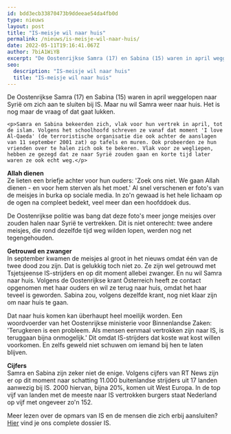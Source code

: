 ```yaml
---
id: bdd3ecb33870473b9ddeeae54da4fb0d
type: nieuws
layout: post
title: "IS-meisje wil naar huis"
permalink: /nieuws/is-meisje-wil-naar-huis/
date: 2022-05-11T19:16:41.067Z
author: 7biA1WiYB
excerpt: "De Oostenrijkse Samra (17) en Sabina (15) waren in april weggelopen naar Syrië om zich aan te sluiten bij IS. Maar nu wil Samra weer naar huis. Het is nog maar de vraag of dat gaat lukken.  "
seo:
  description: "IS-meisje wil naar huis"
  title: "IS-meisje wil naar huis"
---
```

De Oostenrijkse Samra (17) en Sabina (15) waren in april weggelopen naar Syrië om zich aan te sluiten bij IS. Maar nu wil Samra weer naar huis. Het is nog maar de vraag of dat gaat lukken.  

    <p>Samra en Sabina bekeerden zich, vlak voor hun vertrek in april, tot de islam. Volgens het schoolhoofd schreven ze vanaf dat moment 'I love Al-Qaeda' (de terroristische organisatie die ook achter de aanslagen van 11 september 2001 zat) op tafels en muren. Ook probeerden ze hun vrienden over te halen zich ook te bekeren. Vlak voor ze wegliepen, hebben ze gezegd dat ze naar Syrië zouden gaan en korte tijd later waren ze ook echt weg.</p>
<p><strong>Allah dienen</strong><br>Ze lieten een briefje achter voor hun ouders: 'Zoek ons niet. We gaan Allah dienen - en voor hem sterven als het moet.' Al snel verschenen er foto's van de meisjes in burka op sociale media. In zo'n gewaad is het hele lichaam op de ogen na compleet bedekt, veel meer dan een hoofddoek dus.</p>
<p>De Oostenrijkse politie was bang dat deze foto's meer jonge meisjes over zouden halen naar Syrië te vertrekken. Dit is niet onterecht: twee andere meisjes, die rond dezelfde tijd weg wilden lopen, werden nog net tegengehouden. </p>
<p><strong>Getrouwd en zwanger</strong><br>In september kwamen de meisjes al groot in het nieuws omdat één van de twee dood zou zijn. Dat is gelukkig toch niet zo. Ze zijn wel getrouwd met Tsjetsjeense IS-strijders en op dit moment allebei zwanger. En nu wil Samra naar huis. Volgens de Oostenrijkse krant Österreich heeft ze contact opgenomen met haar ouders en wil ze terug naar huis, omdat het haar teveel is geworden. Sabina zou, volgens dezelfde krant, nog niet klaar zijn om naar huis te gaan.</p>
<p>Dat naar huis komen kan überhaupt heel moeilijk worden. Een woordvoerder van het Oostenrijkse ministerie voor Binnenlandse Zaken: 'Terugkeren is een probleem. Als mensen eenmaal vertrokken zijn naar IS, is teruggaan bijna onmogelijk.' Dit omdat IS-strijders dat koste wat kost willen voorkomen. En zelfs geweld niet schuwen om iemand bij hen te laten blijven.</p>
<p><strong>Cijfers</strong><br>Samra en Sabina zijn zeker niet de enige. Volgens cijfers van RT News zijn er op dit moment naar schatting 11.000 buitenlandse strijders uit 17 landen aanwezig bij IS. 2000 hiervan, bijna 20%, komen uit West Europa. In de top vijf van landen met de meeste naar IS vertrokken burgers staat Nederland op vijf met ongeveer zo'n 152.</p>
<p>Meer lezen over de opmars van IS en de mensen die zich erbij aansluiten? <a href="https://7dagen.netlify.app/dossier-is">Hier</a> vind je ons complete dossier IS. </p>  
